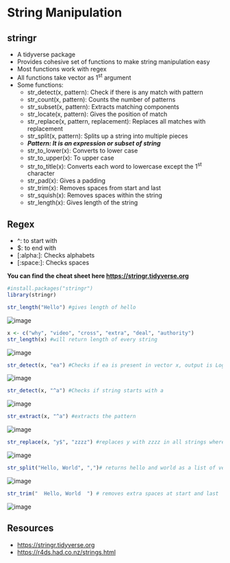 # String Manipulation

## stringr
- A tidyverse package
- Provides cohesive set of functions to make string manipulation easy
- Most functions work with regex
- All functions take vector as 1<sup>st</sup> argument
- Some functions:
  - str_detect(x, pattern): Check if there is any match with pattern
  - str_count(x, pattern): Counts the number of patterns
  - str_subset(x, pattern): Extracts matching components
  - str_locate(x, pattern): Gives the position of match
  - str_replace(x, pattern, replacement): Replaces all matches with replacement
  - str_split(x, pattern): Splits up a string into multiple pieces
  - ***Pattern: It is an expression or subset of string***
  - str_to_lower(x): Converts to lower case
  - str_to_upper(x): To upper case
  - str_to_title(x): Converts each word to lowercase except the 1<sup>st</sup> character
  - str_pad(x): Gives a padding
  - str_trim(x): Removes spaces from start and last
  - str_squish(x): Removes spaces within the string
  - str_length(x): Gives length of the string

## Regex
- ^: to start with
- $: to end with
- [:alpha:]: Checks alphabets
- [:space:]: Checks spaces

**You can find the cheat sheet here https://stringr.tidyverse.org**

```r
#install.packages("stringr")
library(stringr)

str_length("Hello") #gives length of hello
```
![image](https://user-images.githubusercontent.com/60386381/124111297-c1fd2e00-da86-11eb-82f0-aab1a34e870b.png)
```r
x <- c("why", "video", "cross", "extra", "deal", "authority")
str_length(x) #will return length of every string
```
![image](https://user-images.githubusercontent.com/60386381/124116866-15727a80-da8d-11eb-8b6c-1d9eb875a273.png)
```r
str_detect(x, "ea") #Checks if ea is present in vector x, output is Logical
```
![image](https://user-images.githubusercontent.com/60386381/124118870-73a05d00-da8f-11eb-8d39-fff07a06cb24.png)
```r
str_detect(x, "^a") #Checks if string starts with a
```
![image](https://user-images.githubusercontent.com/60386381/124119012-9894d000-da8f-11eb-8d15-e6de3e6fd0a0.png)
```r
str_extract(x, "^a") #extracts the pattern
```
![image](https://user-images.githubusercontent.com/60386381/124119073-a8141900-da8f-11eb-960d-be51a88766d7.png)
```r
str_replace(x, "y$", "zzzz") #replaces y with zzzz in all strings where it ends with y
```
![image](https://user-images.githubusercontent.com/60386381/124119119-bb26e900-da8f-11eb-8b9a-0428bfb5ccfb.png)
```r
str_split("Hello, World", ",")# returns hello and world as a list of vector
```
![image](https://user-images.githubusercontent.com/60386381/124119167-cb3ec880-da8f-11eb-848a-203e2adb22b7.png)
```r
str_trim("  Hello, World  ") # removes extra spaces at start and last
```
![image](https://user-images.githubusercontent.com/60386381/124119222-de519880-da8f-11eb-8421-091617c09a95.png)
## Resources
- https://stringr.tidyverse.org
- https://r4ds.had.co.nz/strings.html